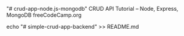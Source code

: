 "# crud-app-node.js-mongodb" 
CRUD API Tutorial – Node, Express, MongoDB
freeCodeCamp.org

echo "# simple-crud-app-backend" >> README.md